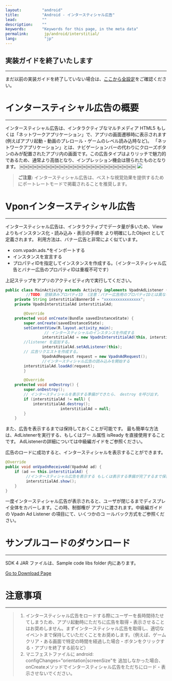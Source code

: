 ```yaml
---
layout:         "android"
title:          "Android - インタースティシャル広告"
lead:           ""
description:    ""
keywords:       "Keywords for this page, in the meta data"
permalink:       jp/android/interstitial/
lang:            "jp"
---
```


## 実装ガイドを終了いたします
---
まだ以前の実装ガイドを終了していない場合は、[ここから全設定](../integration-guide)をご確認ください。

# インタースティシャル広告の概要
---
インタースティシャル広告は、インタラクティブなマルチメディア HTML5 もしくは「ネットワークアプリケーション」で、アプリの画面遷移時に表示されます (例えばアプリ起動・動画のプレロール・ゲームのレベル読み込時など)。 「ネットワークアプリケーション」とは、ナビゲーションバーの代わりにクローズボタンのみが配置されたアプリ内の画面です。この広告タイプはよりリッチで魅力的であるため、通常より高価となり、インプレッション機会は限られたものとなります。 ￼￼￼￼￼￼￼￼￼￼￼￼￼￼￼￼￼￼￼￼￼￼￼￼￼￼
![]({{site.imgurl}}/Interstitial.png)

> **ご注意:**
> インタースティシャル広告は、ベストな視覚効果を提供するためにポートレートモードで掲載されることを推奨します。


# Vponインタースティシャル広告
---
インタースティシャル広告は、インタラクティブでデータ量が多いため、View よりもインスタンス化・読み込み・表示の手順を より明確にしたObject として定義されます。
利用方法は、バナー広告と非常によく似ています。

* com.vpadn.ads.\*をインポートする
* インスタンスを宣言する
* プロパティIDを指定してインスタンスを作成する。（インタースティシャル広告とバナー広告のプロパティIDは重複不可です）

上記ステップをアプリのアクティビティ内で実行してください。


```java
public class MainActivity extends Activity implements VpadnAdListener {
         //TODO: 登録済みプロパティID （注意：バナー広告用のプロパティIDとは異なるものを使用）
	private String interstitialBannerId = "xxxxxxxxxxxxxxxx";
	private VpadnInterstitialAd interstitialAd;

        @Override
	protected void onCreate(Bundle savedInstanceState) {
		super.onCreate(savedInstanceState);
		setContentView(R.layout.activity_main);
                 // インタースティシャルのインスタンスを作成する
                interstitialAd = new VpadnInterstitialAd(this, interstitialBannerId, "TW");
		//listener を追加する。
                interstitialAd.setAdListener(this);
		// 広告リクエストを作成する。
                VpadnAdRequest request = new VpadnAdRequest();
                //インタースティシャル広告の読み込みを開始する
		interstitialAd.loadAd(request);
        }

        @Override
	protected void onDestroy() {
		super.onDestroy();
		// インタースティシャルを表示する準備ができたら、 destroy を呼び出す。
		if (interstitialAd != null) {
			interstitialAd.destroy();
                        interstitialAd = null;
		}
	}
```


また、広告を表示するまでは保持しておくことが可能です。 最も簡単な方法は、AdListenerを実行する、もしくはブー ル属性 isReady を直接使用することです。 AdListenerの詳細については中級編ガイドをご参照ください。

広告のロードに成功すると、インタースティシャルを表示することができます。

```java
@Override
public void onVpadnReceiveAd(VpadnAd ad) {
	if (ad == this.interstitialAd) {
		 //インタースティシャル広告を表示する もしくは表示する準備が完了するまで保留する
	 	 interstitialAd.show();
	}
}
```

一度インタースティシャル広告が表示されると、ユーザが閉じるまでディスプレイ全体をカバーします。この時、制御権が アプリに渡されます。中級編ガイドの Vpadn Ad Listener の項目にて、いくつかのコ ールバック方式をご参照ください。

# サンプルコードのダウンロード
---
SDK 4 JAR ファイルは、Sample code libs folder 内にあります。

[Go to Download Page]

# 注意事項
---
> 1. インタースティシャル広告をロードする際にユーザーを長時間待たせてしまうため、アプリ起動時にただちに広告を取得・表示させることはお奨めしません。まずインタースティシャル広告を取得し、適切なイベントまで保持していただくことをお奨めします。（例えば、ゲームクリア・ある画面で特定の時間を経過した場合・ボタンをクリックする・アプリを終了する前など）
> 2. マニフェストファイルに android: configChanges="orientation|screenSize"を 追加しなかった場合、onCreateメソッドでインタースティシャル広告をただちにロード・表示させないでください。



[Go to Download Page]:{{site.baseurl}}/zh-tw/ios/download
[advanced setting]: ../advanced/
